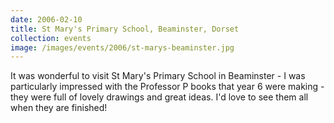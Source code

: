 ```yaml
---
date: 2006-02-10
title: St Mary's Primary School, Beaminster, Dorset
collection: events
image: /images/events/2006/st-marys-beaminster.jpg
---
```


It was wonderful to visit St Mary's Primary School in Beaminster - I was particularly impressed with the Professor P books that year 6 were making - they were full of lovely drawings and great ideas. I'd love to see them all when they are finished!
